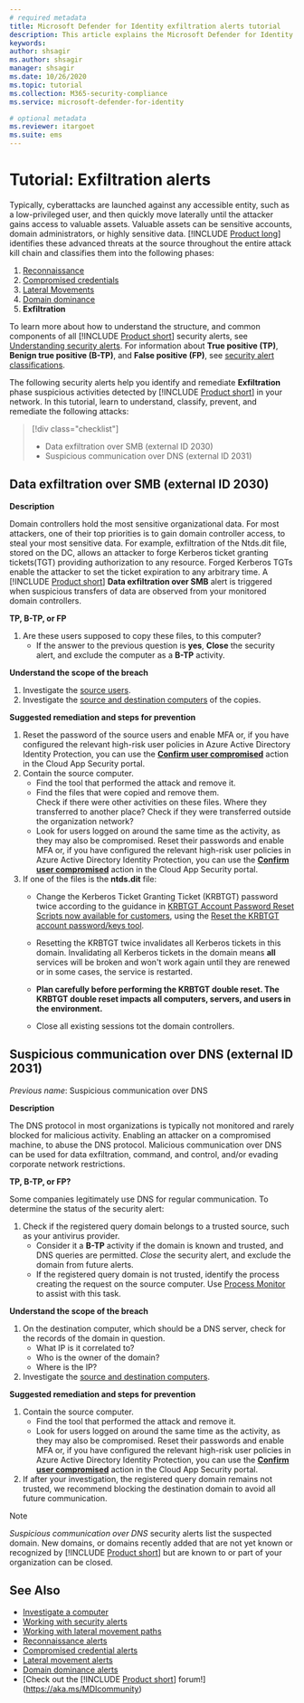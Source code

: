 ```yaml
---
# required metadata
title: Microsoft Defender for Identity exfiltration alerts tutorial
description: This article explains the Microsoft Defender for Identity alerts issued when attacks typically part of exfiltration phase efforts are detected against your organization.
keywords:
author: shsagir
ms.author: shsagir
manager: shsagir
ms.date: 10/26/2020
ms.topic: tutorial
ms.collection: M365-security-compliance
ms.service: microsoft-defender-for-identity

# optional metadata
ms.reviewer: itargoet
ms.suite: ems
---
```


# Tutorial: Exfiltration alerts

Typically, cyberattacks are launched against any accessible entity, such as a low-privileged user, and then quickly move laterally until the attacker gains access to valuable assets. Valuable assets can be sensitive accounts, domain administrators, or highly sensitive data. [!INCLUDE [Product long](includes/product-long.md)] identifies these advanced threats at the source throughout the entire attack kill chain and classifies them into the following phases:

1. [Reconnaissance](reconnaissance-alerts.md)
1. [Compromised credentials](compromised-credentials-alerts.md)
1. [Lateral Movements](lateral-movement-alerts.md)
1. [Domain dominance](domain-dominance-alerts.md)
1. **Exfiltration**

To learn more about how to understand the structure, and common components of all [!INCLUDE [Product short](includes/product-short.md)] security alerts, see [Understanding security alerts](understanding-security-alerts.md). For information about **True positive (TP)**, **Benign true positive (B-TP)**, and **False positive (FP)**, see [security alert classifications](understanding-security-alerts.md#security-alert-classifications).

The following security alerts help you identify and remediate **Exfiltration** phase suspicious activities detected by [!INCLUDE [Product short](includes/product-short.md)] in your network. In this tutorial, learn to understand, classify, prevent, and remediate the following attacks:

> [!div class="checklist"]
>
> - Data exfiltration over SMB (external ID 2030)
> - Suspicious communication over DNS (external ID 2031)

## Data exfiltration over SMB (external ID 2030)

**Description**

Domain controllers hold the most sensitive organizational data. For most attackers, one of their top priorities is to gain domain controller access, to steal your most sensitive data. For example, exfiltration of the Ntds.dit file, stored on the DC, allows an attacker to forge Kerberos ticket granting tickets(TGT) providing authorization to any resource. Forged Kerberos TGTs enable the attacker to set the ticket expiration to any arbitrary time. A [!INCLUDE [Product short](includes/product-short.md)] **Data exfiltration over SMB** alert is triggered when suspicious transfers of data are observed from your monitored domain controllers.

**TP, B-TP, or FP**

1. Are these users supposed to copy these files, to this computer?
    - If the answer to the previous question is **yes**, **Close** the security alert, and exclude the computer as a **B-TP** activity.

**Understand the scope of the breach**

1. Investigate the [source users](investigate-a-user.md).
1. Investigate the [source and destination computers](investigate-a-computer.md) of the copies.

**Suggested remediation and steps for prevention**

1. Reset the password of the source users and enable MFA or, if you have configured the relevant high-risk user policies in Azure Active Directory Identity Protection, you can use the [**Confirm user compromised**](/cloud-app-security/accounts#governance-actions) action in the Cloud App Security portal.
1. Contain the source computer.
    - Find the tool that performed the attack and remove it.
    - Find the files that were copied and remove them.  
    Check if there were other activities on these files. Where they transferred to another place? Check if they were transferred outside the organization network?
    - Look for users logged on around the same time as the activity, as they may also be compromised. Reset their passwords and enable MFA or, if you have configured the relevant high-risk user policies in Azure Active Directory Identity Protection, you can use the [**Confirm user compromised**](/cloud-app-security/accounts#governance-actions) action in the Cloud App Security portal.
1. If one of the files is the **ntds.dit** file:
    - Change the Kerberos Ticket Granting Ticket (KRBTGT) password twice according to the guidance in [KRBTGT Account Password Reset Scripts now available for customers](https://cloudblogs.microsoft.com/microsoftsecure/2015/02/11/krbtgt-account-password-reset-scripts-now-available-for-customers/), using the [Reset the KRBTGT account password/keys tool](https://gallery.technet.microsoft.com/Reset-the-krbtgt-account-581a9e51).
    - Resetting the KRBTGT twice invalidates all Kerberos tickets in this domain. Invalidating all Kerberos tickets in the domain means **all** services will be broken and won't work again until they are renewed or in some cases, the service is restarted.

    - **Plan carefully before performing the KRBTGT double reset. The KRBTGT double reset impacts all computers, servers, and users in the environment.**

    - Close all existing sessions tot the domain controllers.

## Suspicious communication over DNS (external ID 2031)

*Previous name*: Suspicious communication over DNS

**Description**

The DNS protocol in most organizations is typically not monitored and rarely blocked for malicious activity. Enabling an attacker on a compromised machine, to abuse the DNS protocol. Malicious communication over DNS can be used for data exfiltration, command, and control, and/or evading corporate network restrictions.

**TP, B-TP, or FP?**

Some companies legitimately use DNS for regular communication. To determine the status of the security alert:

1. Check if the registered query domain belongs to a trusted source, such as your antivirus provider.
    - Consider it a **B-TP** activity if the domain is known and trusted, and DNS queries are permitted. *Close* the security alert, and exclude the domain from future alerts.
    - If the registered query domain is not trusted, identify the process creating the request on the source computer. Use [Process Monitor](/sysinternals/downloads/procmon) to assist with this task.

**Understand the scope of the breach**

1. On the destination computer, which should be a DNS server, check for the records of the domain in question.
    - What IP is it correlated to?
    - Who is the owner of the domain?
    - Where is the IP?
1. Investigate the [source and destination computers](investigate-a-computer.md).

**Suggested remediation and steps for prevention**

1. Contain the source computer.
    - Find the tool that performed the attack and remove it.
    - Look for users logged on around the same time as the activity, as they may also be compromised. Reset their passwords and enable MFA or, if you have configured the relevant high-risk user policies in Azure Active Directory Identity Protection, you can use the [**Confirm user compromised**](/cloud-app-security/accounts#governance-actions) action in the Cloud App Security portal.
1. If after your investigation, the registered query domain remains not trusted, we recommend blocking the destination domain to avoid all future communication.

> [!NOTE]
> *Suspicious communication over DNS* security alerts list the suspected domain. New domains, or domains recently added that are not yet known or recognized by [!INCLUDE [Product short](includes/product-short.md)] but are known to or part of your organization can be closed.

## See Also

- [Investigate a computer](investigate-a-computer.md)
- [Working with security alerts](working-with-suspicious-activities.md)
- [Working with lateral movement paths](use-case-lateral-movement-path.md)
- [Reconnaissance alerts](reconnaissance-alerts.md)
- [Compromised credential alerts](compromised-credentials-alerts.md)
- [Lateral movement alerts](lateral-movement-alerts.md)
- [Domain dominance alerts](domain-dominance-alerts.md)
- [Check out the [!INCLUDE [Product short](includes/product-short.md)] forum!](https://aka.ms/MDIcommunity)
